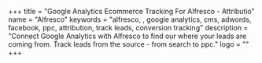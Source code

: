 +++
title = "Google Analytics Ecommerce Tracking For Alfresco - Attributio"
name = "Alfresco"
keywords = "alfresco, , google analytics, cms, adwords, facebook, ppc, attribution, track leads, conversion tracking"
description = "Connect Google Analytics with Alfresco to find our where your leads are coming from. Track leads from the source - from search to ppc."
logo = ""
+++

